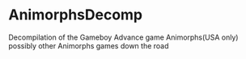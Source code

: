 # AnimorphsDecomp
Decompilation of the Gameboy Advance game Animorphs(USA only) possibly other Animorphs games down the road
